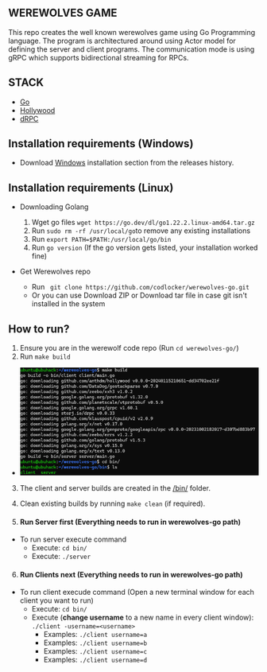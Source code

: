 ## WEREWOLVES GAME 

This repo creates the well known werewolves game using Go Programming language. The program is architectured around using Actor model for defining the server and client programs. The communication mode is using gRPC which supports bidirectional streaming for RPCs.

## STACK

- [Go](https://go.dev/)
- [Hollywood](https://github.com/anthdm/hollywood)
- [dRPC](https://github.com/storj/drpc)

## Installation requirements (Windows)
- Download [Windows](https://go.dev/dl/) installation section from the releases history.

## Installation requirements (Linux)

- Downloading Golang
  1. Wget go files ```wget https://go.dev/dl/go1.22.2.linux-amd64.tar.gz```
  2. Run ```sudo rm -rf /usr/local/go```to remove any existing installations
  3. Run ```export PATH=$PATH:/usr/local/go/bin```
  4. Run ```go version``` (If the go version gets listed, your installation worked fine)

- Get Werewolves repo
  - Run ``` git clone https://github.com/codlocker/werewolves-go.git```
  - Or you can use Download ZIP or Download tar file in case git isn't installed in the system

## How to run?
1. Ensure you are in the werewolf code repo (Run ```cd werewolves-go/```)
2. Run ```make build```
  - ![Build linux](./assets/build.png)
3. The client and server builds are created in the [/bin/](./bin/) folder.
4. Clean existing builds by running ```make clean``` (if required).

5. #### Run Server first (Everything needs to run in werewolves-go path)
  - To run server execute command
    - Execute: ```cd bin/```
    - Execute: ```./server```
6. #### Run Clients next (Everything needs to run in werewolves-go path)
  - To run client execude command (Open a new terminal window for each client you want to run)
    - Execute: ```cd bin/```
    - Execute (**change username** to a new name in every client window): ```./client -username=<username>```
      - Examples: ```./client username=a```
      - Examples: ```./client username=b```
      - Examples: ```./client username=c```
      - Examples: ```./client username=d```

